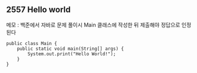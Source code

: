 ## 2557 Hello world
메모 : 백준에서 자바로 문제 풀이시 Main 클래스에 작성한 뒤 제출해야 정답으로 인정된다
```
public class Main {
	public static void main(String[] args) {
		System.out.print("Hello World!");
	}
}
```

